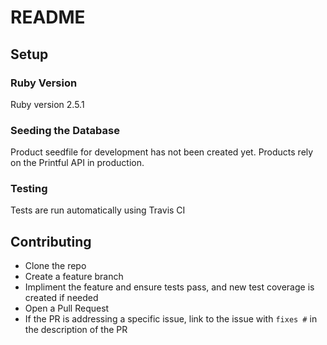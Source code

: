 # README

## Setup

### Ruby Version

Ruby version 2.5.1

### Seeding the Database

Product seedfile for development has not been created yet. Products rely on the Printful API in production.

### Testing

Tests are run automatically using Travis CI

## Contributing

* Clone the repo
* Create a feature branch
* Impliment the feature and ensure tests pass, and new test coverage is created if needed
* Open a Pull Request
* If the PR is addressing a specific issue, link to the issue with `fixes #` in the description of the PR

